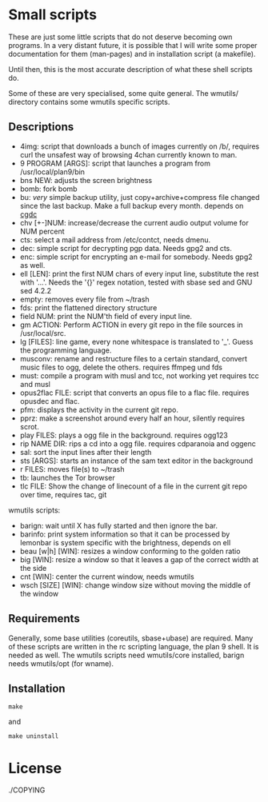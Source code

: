 Small scripts
=============

These are just some little scripts that do not deserve becoming
own programs. In a very distant future, it is possible that I will
write some proper documentation for them (man-pages) and
in installation script (a makefile).

Until then, this is the most accurate description of what these
shell scripts do.

Some of these are very specialised, some quite general.
The wmutils/ directory contains some wmutils specific scripts.

Descriptions
------------

* 4img: script that downloads a bunch of images currently on /b/, requires curl
	the unsafest way of browsing 4chan currently known to man.
* 9 PROGRAM [ARGS]: script that launches a program from /usr/local/plan9/bin
* bns NEW: adjusts the screen brightness
* bomb: fork bomb
* bu: _very_ simple backup utility, just copy+archive+compress file changed since
	the last backup. Make a full backup every month.
	depends on [cgdc](https://github.com/scharlatan/cgdc)
* chv [+-]NUM: increase/decrease the current audio output volume for NUM percent
* cts: select a mail address from /etc/contct, needs dmenu.
* dec: simple script for decrypting pgp data.
	Needs gpg2 and cts.
* enc: simple script for encrypting an e-mail for somebody.
	Needs gpg2 as well.
* ell [LEN]: print the first NUM chars of every input line, substitute the rest
	with '...'.
	Needs the '{}' regex notation, tested with sbase sed and GNU sed 4.2.2
* empty: removes every file from ~/trash
* fds: print the flattened directory structure
* field NUM: print the NUM'th field of every input line.
* gm ACTION: Perform ACTION in every git repo in the file sources in /usr/local/src.
* lg [FILES]: line game, every none whitespace is translated to '_'.
	Guess the programming language.
* musconv: rename and restructure files to a certain standard,
	convert music files to ogg, delete the others.
	requires ffmpeg und fds
* must: compile a program with musl and tcc, not working yet
	requires tcc and musl
* opus2flac FILE: script that converts an opus file to a flac file.
	requires opusdec and flac.
* pfm: displays the activity in the current git repo.
* pprz: make a screenshot around every half an hour, silently
	requires scrot.
* play FILES: plays a ogg file in the background.
	requires ogg123
* rip NAME DIR: rips a cd into a ogg file.
	requires cdparanoia and oggenc
* sal: sort the input lines after their length
* sts [ARGS]: starts an instance of the sam text editor in the background
* r FILES: moves file(s) to ~/trash
* tb: launches the Tor browser
* tlc FILE: Show the change of linecount of a file in the current
	git repo over time, requires tac, git

wmutils scripts:

* barign: wait until X has fully started and then ignore the bar.
* barinfo: print system information so that it can be processed by lemonbar
	is system specific with the brightness, depends on ell
* beau [w|h] [WIN]: resizes a window conforming to the golden ratio
* big [WIN]: resize a window so that it leaves a gap of the correct width at the side
* cnt [WIN]: center the current window, needs wmutils
* wsch [SIZE] [WIN]: change window size without moving the middle of the window

Requirements
------------

Generally, some base utilities (coreutils, sbase+ubase) are required.
Many of these scripts are written in the rc scripting language, the plan 9 shell.
It is needed as well.
The wmutils scripts need wmutils/core installed, barign needs wmutils/opt (for wname).

Installation
------------

    make

and

    make uninstall

License
=======

./COPYING
